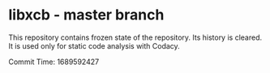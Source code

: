 # libxcb - master branch

This repository contains frozen state of the repository.
Its history is cleared. It is used only for static code
analysis with Codacy.

Commit Time: 1689592427
